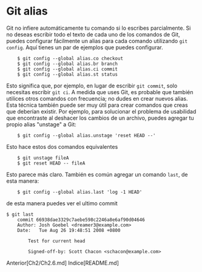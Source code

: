 # Git alias
Git no infiere automáticamente tu comando si lo escribes parcialmente. Si no deseas escribir todo el texto de cada uno de los comandos de Git, puedes configurar fácilmente un alias para cada comando utilizando `git config`. Aquí tienes un par de ejemplos que puedes configurar.
```
    $ git config --global alias.co checkout
    $ git config --global alias.br branch
    $ git config --global alias.ci commit
    $ git config --global alias.st status
```
Esto significa que, por ejemplo, en lugar de escribir `git commit`, solo necesitas escribir `git ci`. A medida que uses Git, es probable que también utilices otros comandos con frecuencia; no dudes en crear nuevos alias.
Esta técnica también puede ser muy útil para crear comandos que creas que deberían existir. Por ejemplo, para solucionar el problema de usabilidad que encontraste al deshacer los cambios de un archivo, puedes agregar tu propio alias "unstage" a Git:
```
    $ git config --global alias.unstage 'reset HEAD --'
```
Esto hace estos dos comandos equivalentes
```
    $ git unstage fileA
    $ git reset HEAD -- fileA
```
Esto parece más claro. También es común agregar un comando `last`, de esta manera:
```
    $ git config --global alias.last 'log -1 HEAD'
```
de esta manera puedes ver el ultimo commit
```
$ git last
    commit 66938dae3329c7aebe598c2246a8e6af90d04646
    Author: Josh Goebel <dreamer3@example.com>
    Date:   Tue Aug 26 19:48:51 2008 +0800
    
        Test for current head
    
        Signed-off-by: Scott Chacon <schacon@example.com>
```

Anterior[Ch2/Ch2.6.md]
Indice[README.md]